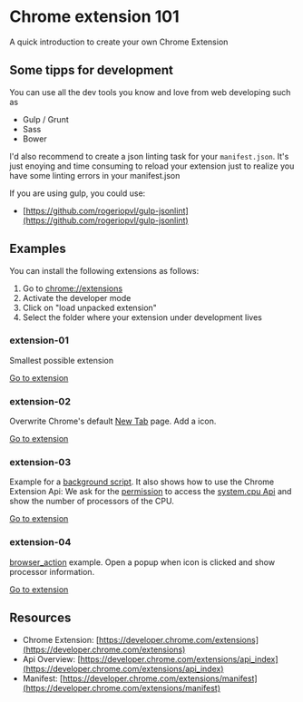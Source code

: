 # Chrome extension 101
A quick introduction to create your own Chrome Extension

## Some tipps for development

You can use all the dev tools you know and love from web developing such as

- Gulp / Grunt
- Sass
- Bower

I'd also recommend to create a json linting task for your ```manifest.json```. It's just enoying and time consuming to reload your extension just to realize you have some linting errors in your manifest.json

If you are using gulp, you could use:
- [https://github.com/rogeriopvl/gulp-jsonlint](https://github.com/rogeriopvl/gulp-jsonlint)


## Examples

You can install the following extensions as follows:

1. Go to [chrome://extensions](chrome://extensions)
1. Activate the developer mode
1. Click on "load unpacked extension"
1. Select the folder where your extension under development lives

### extension-01
Smallest possible extension

[Go to extension](./extension-01/)

### extension-02
Overwrite Chrome's default [New Tab](https://developer.chrome.com/extensions/override) page. Add a icon.

[Go to extension](./extension-02/)

### extension-03
Example for a [background script](https://developer.chrome.com/extensions/background_pages). It also shows how to use the Chrome Extension Api: We ask for the [permission](https://developer.chrome.com/extensions/declare_permissions) to access the [system.cpu Api](https://developer.chrome.com/extensions/system_cpu) and show the number of processors of the CPU.

[Go to extension](./extension-03/)

### extension-04
[browser_action](https://developer.chrome.com/extensions/browserAction) example. Open a popup when icon is clicked and show processor information.

[Go to extension](./extension-04/)

## Resources
- Chrome Extension: [https://developer.chrome.com/extensions](https://developer.chrome.com/extensions)
- Api Overview: [https://developer.chrome.com/extensions/api_index](https://developer.chrome.com/extensions/api_index)
- Manifest: [https://developer.chrome.com/extensions/manifest](https://developer.chrome.com/extensions/manifest)
